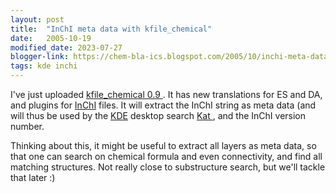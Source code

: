 ```yaml
---
layout: post
title:  "InChI meta data with kfile_chemical"
date:   2005-10-19
modified_date: 2023-07-27
blogger-link: https://chem-bla-ics.blogspot.com/2005/10/inchi-meta-data-with-kfilechemical.html
tags: kde inchi
---
```


I've just uploaded [kfile_chemical 0.9 <i class="fa-solid fa-box-archive fa-xs"></i>](http://web.archive.org/web/20051120044043/http://www.kde-apps.org/content/show.php?content=28995). It has new translations for
ES and DA, and plugins for [InChI](http://www.iupac.org/inchi/) files. It will extract the InChI string as meta data (and will thus be used by the
[KDE](http://www.kde.org/) desktop search [Kat <i class="fa-solid fa-recycle fa-xs"></i>](http://web.archive.org/web/20230727174017/https://lwn.net/Articles/148822/), and the InChI version number.

Thinking about this, it might be useful to extract all layers as meta data, so that one can search on chemical formula and even
connectivity, and find all matching structures. Not really close to substructure search, but we'll tackle that later :)
